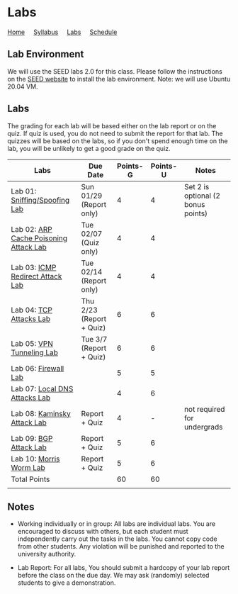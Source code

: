 # Labs

[Home](./index.md) &nbsp;&nbsp;&nbsp; [Syllabus](./syllabus.md)  &nbsp;&nbsp;&nbsp; [Labs](./labs.md) &nbsp;&nbsp;&nbsp; [Schedule](./schedule.md)

## Lab Environment

We will use the SEED labs 2.0 for this class. Please follow the instructions
on the [SEED website](https://seedsecuritylabs.org/labsetup.html) to install
the lab environment. Note: we will use Ubuntu 20.04 VM.

## Labs

The grading for each lab will be based either on the lab report or on the quiz.
If quiz is used, you do not need to submit the 
report for that lab. The quizzes will be based on the labs, so if you don't 
spend enough time on the lab, you will be unlikely to get a good grade on
the quiz.


| Labs   | Due Date | Points-G | Points-U | Notes |
| ---    | ---      | ---      | ---      | ---   |
| Lab 01: [Sniffing/Spoofing Lab](https://seedsecuritylabs.org/Labs_20.04/Networking/Sniffing_Spoofing/) | Sun 01/29 (Report only) | 4 | 4 | Set 2 is optional (2 bonus points)
| Lab 02: [ARP Cache Poisoning Attack Lab](https://seedsecuritylabs.org/Labs_20.04/Networking/ARP_Attack) | Tue 02/07 (Quiz only)   | 4 | 4 |
| Lab 03: [ICMP Redirect Attack Lab](https://seedsecuritylabs.org/Labs_20.04/Networking/ICMP_Redirect/) | Tue 02/14 (Report only)  | 4 | 4 |
| Lab 04: [TCP Attacks Lab](https://seedsecuritylabs.org/Labs_20.04/Networking/TCP_Attacks/) | Thu 2/23 (Report + Quiz) | 6 | 6 |
| Lab 05: [VPN Tunneling Lab](https://seedsecuritylabs.org/Labs_20.04/Networking/VPN_Tunnel/) | Tue 3/7 (Report + Quiz) | 6 | 6 | 
| Lab 06: [Firewall Lab](https://seedsecuritylabs.org/Labs_20.04/Networking/Firewall/) |  | 5 | 5 |
| Lab 07: [Local DNS Attacks Lab](https://seedsecuritylabs.org/Labs_20.04/Networking/DNS/DNS_Local/)  | | 4 | 6 | 
| Lab 08: [Kaminsky Attack Lab](https://seedsecuritylabs.org/Labs_20.04/Networking/DNS/DNS_Remote/) | Report + Quiz | 4 | - | not required for undergrads
| Lab 09: [BGP Attack Lab](https://seedsecuritylabs.org/Labs_20.04/Networking/BGP/BGP_Exploration_Attack/) | Report + Quiz | 5 | 6  | 
| Lab 10: [Morris Worm Lab](https://seedsecuritylabs.org/Labs_20.04/Networking/Morris_Worm/) | Report + Quiz | 5 |  6 |
| Total Points |   | 60 | 60  | 
|  |   |||

## Notes

 - Working individually or in group: All labs are individual labs. You are 
   encouraged to discuss with others, but each student must independently
   carry out the tasks in the labs. You cannot copy code from other students.
   Any violation will be punished and reported to the university authority.

 - Lab Report: For all labs, You should submit a hardcopy of your lab report
   before the class on the due day. We may ask (randomly) selected students to
   give a demonstration.
